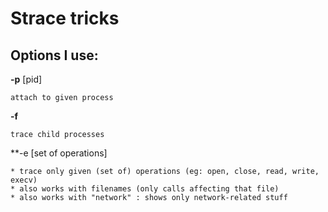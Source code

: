 # Strace tricks

## Options I use:

**-p** [pid]

    attach to given process

**-f**
    
    trace child processes 

**-e [set of operations]

    * trace only given (set of) operations (eg: open, close, read, write, execv)
    * also works with filenames (only calls affecting that file)
    * also works with "network" : shows only network-related stuff
